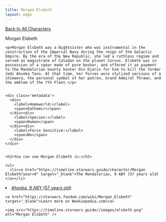 ```yaml
---
title: Morgan Elsbeth
layout: page
---
```

<a href="/character" class="smaller">Back to All Characters</a>

<div class="container">
  <div class="col-10">
    <p>
    Morgan Elsbeth             
    </p>

    <p>Morgan Elsbeth was a Nightsister who was instrumental in the construction of the Imperial Navy during the reign of the Galactic Empire. By the era of the New Republic, she led a ruthless regime and served as magistrate of Calodan on the planet Corvus. Elsbeth was in possession of a spear made of pure beskar, and offered it as payment to the Mandalorian bounty hunter Din Djarin for him to kill the former Jedi Ahsoka Tano. At that time, her forces wore stylized versions of a chimaera, the personal symbol of her patron, Grand Admiral Thrawn, and the emblem of the 7th Fleet.</p>


    <div class='metadata'>
      <div>
        <label>Homeworld:</label>
        <span>Dathomir</span>
      </div><div>
        <label>Species:</label>
        <span>Human</span>
      </div><div>
        <label>Force Sensitive:</label>
        <span>No</span>
      </div>
    </div>


    <h2>You can see Morgan Elsbeth in:</h2>

    <ul>
      <li><a href="https://timeline.starwars.guide/character/Morgan Elsbeth?year=9" target="_blank">The Mandalorian, 9 ABY (57 years old)</a></li>
  <li><a href="https://timeline.starwars.guide/character/Morgan Elsbeth?year=9" target="_blank">Ahsoka, 9 ABY (57 years old)</a></li>
    </ul>

    <a href="https://starwars.fandom.com/wiki/Morgan_Elsbeth" target="_blank">Learn more on Wookiepedia.com</a>
  </div>
  <div class="character_image col-2">
    
    <img src="https://timeline.starwars.guide//images/elsbeth.png" alt="Morgan Elsbeth" />
  </div>
</div>
